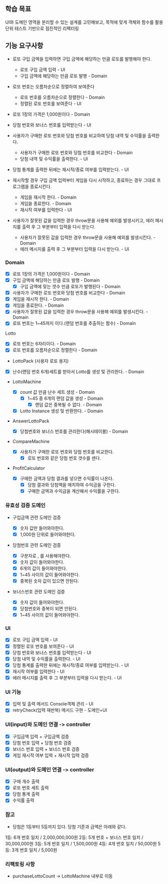 ## 학습 목표

UI와 도메인 영역을 분리할 수 있는 설계를 고민해보고, 목적에 맞게 객체와 함수를 활용
단위 테스트 기반으로 점진적인 리팩터링

## 기능 요구사항

- 로또 구입 금액을 입력하면 구입 금액에 해당하는 만큼 로또를 발행해야 한다.
  - 로또 구입 금액 입력 - UI
  - 구입 금액에 해당하는 만큼 로또 발행 - Domain
- 로또 번호는 오름차순으로 정렬하여 보여준다
  - 로또 번호를 오름차순으로 정렬한다 - Domain
  - 정렬된 로또 번호를 보여준다 - UI
- 로또 1장의 가격은 1,000원이다 - Domain
- 당첨 번호와 보너스 번호를 입력받는다 - UI
- 사용자가 구매한 로또 번호와 당첨 번호를 비교하여 당첨 내역 및 수익률을 출력한다.
  - 사용자가 구매한 로또 번호와 당첨 번호를 비교한다 - Domain
  - 당첨 내역 및 수익률을 출력한다. - UI
- 당첨 통계를 출력한 뒤에는 재시작/종료 여부를 입력받는다. - UI
- 재시작할 경우 구입 금액 입력부터 게임을 다시 시작하고, 종료하는 경우 그대로 프로그램을 종료시킨다.
  - 게임을 재시작 한다. - Domain
  - 게임을 종료한다. - Domain
  - 재시작 여부를 입력한다 - UI
- 사용자가 잘못된 값을 입력한 경우 throw문을 사용해 예외를 발생시키고, 에러 메시지를 출력 후 그 부분부터 입력을 다시 받는다.

  - 사용자가 잘못된 값을 입력한 경우 throw문을 사용해 예외를 발생시킨다. - Domain
  - 에러 메시지를 출력 후 그 부분부터 입력을 다시 받는다. - UI

### Domain

- [x] 로또 1장의 가격은 1,000원이다 - Domain
- [x] 구입 금액에 해당하는 만큼 로또 발행 - Domain
  - [x] 구입 금액에 맞는 갯수 만큼 로또가 발행된다 - Domain
- [x] 사용자가 구매한 로또 번호와 당첨 번호를 비교한다 - Domain
- [x] 게임을 재시작 한다. - Domain
- [x] 게임을 종료한다. - Domain
- [x] 사용자가 잘못된 값을 입력한 경우 throw문을 사용해 예외를 발생시킨다. - Domain
- [x] 로또 번호는 1~45까지 이다.(랜덤 번호를 추출하는 함수) - Domain

Lotto

- [x] 로또 번호는 6자리이다. - Domain
- [x] 로또 번호를 오름차순으로 정렬한다 - Domain

- LottoPack (사용자 로또 용지)

- [x] 난수(랜덤 번호 6개)세트를 받아서 Lotto를 생성 및 관리한다. - Domain

- LottoMachine

  - [x] count 값 만큼 난수 세트 생성 - Domain
    - [x] 1~45 중 6개의 랜덤 값을 생성 - Domain
      - [x] 랜덤 값은 중복될 수 없다. - Domain
  - [x] Lotto Instance 생성 및 반환한다. - Domain

- AnswerLottoPack

  - [x] 당첨번호와 보너스 번호를 관리한다(해시테이블) - Domain

- CompareMachine

  - [x] 사용자가 구매한 로또 번호와 당첨 번호를 비교한다.
    - [x] 로또 번호와 같은 당첨 번호 갯수를 센다.

- ProfitCalculator
  - [x] 구매한 금액과 당첨 결과를 넣으면 수익률이 나온다.
    - [x] 당첨 결과와 당첨액을 매치하여 수익금을 구한다.
    - [x] 구매한 금액과 수익금을 계산해서 수익률을 구한다.

### 유효성 검증 도메인

- 구입금액 관련 도메인 검증

  - [x] 숫자 값만 들어와야한다.
  - [x] 1,000원 단위로 들어와야한다.

- 당첨번호 관련 도메인 검증

  - [x] 구분자로 , 를 사용해야한다.
  - [x] 숫자 값이 들어와야한다.
  - [x] 6개의 값이 들어와야한다.
  - [x] 1~45 사이의 값이 들어와야한다.
  - [x] 중복된 숫자 값이 있으면 안된다.

- 보너스번호 관련 도메인 검증
  - [x] 숫자 값이 들어와야한다.
  - [x] 당첨번호와 중복이 되면 안된다.
  - [x] 1~45 사이의 값이 들어와야한다.

### UI

- [x] 로또 구입 금액 입력 - UI
- [x] 정렬된 로또 번호를 보여준다 - UI
- [x] 당첨 번호와 보너스 번호를 입력받는다 - UI
- [x] 당첨 내역 및 수익률을 출력한다. - UI
- [x] 당첨 통계를 출력한 뒤에는 재시작/종료 여부를 입력받는다. - UI
- [x] 재시작 여부를 입력한다 - UI
- [x] 에러 메시지를 출력 후 그 부분부터 입력을 다시 받는다. - UI

### UI 기능

- [x] 입력 및 출력 메서드 Console객체 관리 - UI
- [x] retryCheck(입력 재반복) 메서드 구현 - 도메인+UI

### UI(input)와 도메인 연결 -> controller

- [x] 구입금액 입력 + 구입금액 검증
- [x] 당첨 번호 입력 + 당첨 번호 검증
- [x] 보너스 번호 입력 + 보너스 번호 검증
- [x] 게임 재시작 여부 입력 + 재시작 입력 검증

### UI(output)와 도메인 연결 -> controller

- [x] 구매 개수 출력
- [x] 로또 번호 세트 출력
- [x] 당첨 통계 출력
- [x] 수익률 출력

### 참고

- 당첨은 1등부터 5등까지 있다. 당첨 기준과 금액은 아래와 같다.

1등: 6개 번호 일치 / 2,000,000,000원
2등: 5개 번호 + 보너스 번호 일치 / 30,000,000원
3등: 5개 번호 일치 / 1,500,000원
4등: 4개 번호 일치 / 50,000원
5등: 3개 번호 일치 / 5,000원

### 리팩토링 사항

- purchaseLottoCount -> LottoMachine 내부로 이동

